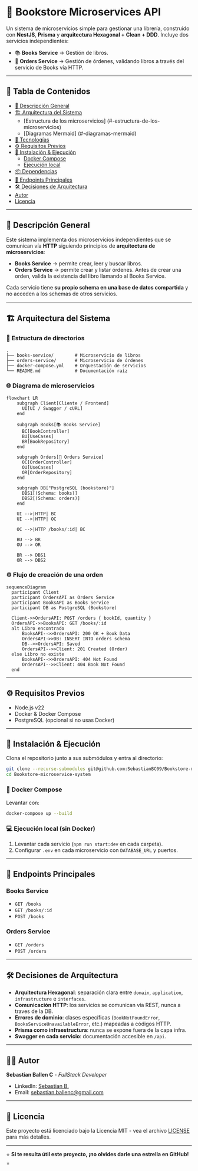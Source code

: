 # 🏪 Bookstore Microservices API

Un sistema de microservicios simple para gestionar una librería, construido con **NestJS**, **Prisma** y **arquitectura Hexagonal + Clean + DDD**. Incluye dos servicios independientes:

- 📚 **Books Service** → Gestión de libros.
- 🛒 **Orders Service** → Gestión de órdenes, validando libros a través del servicio de Books vía HTTP.

---

## 📑 Tabla de Contenidos
- [📌 Descripción General](#-descripción-general)
- [🏗️ Arquitectura del Sistema](#️-arquitectura-del-sistema)
  - [Estructura de los microservicios] (#-estructura-de-los-microservicios)
  - [Diagramas Mermaid] (#-diagramas-mermaid)
- [🧰 Tecnologías](#-tecnologías)
- [⚙️ Requisitos Previos](#-requisitos-previos)
- [🚀 Instalación & Ejecución](#-instalación--ejecución)
  - [Docker Compose](#-docker-compose)
  - [Ejecución local](#-ejecución-local)
- [📦 Dependencias](#-dependencias)
- [📝 Endpoints Principales](#-endpoints-principales)
- [🛠️ Decisiones de Arquitectura](#-decisiones-de-arquitectura)
- [Autor](#-autor)
- [Licencia](#-licencia)

---

## 📌 Descripción General

Este sistema implementa dos microservicios independientes que se comunican vía **HTTP** siguiendo principios de **arquitectura de microservicios**:

- **Books Service** → permite crear, leer y buscar libros.
- **Orders Service** → permite crear y listar órdenes. Antes de crear una orden, valida la existencia del libro llamando al Books Service.

Cada servicio tiene **su propio schema en una base de datos compartida** y no acceden a los schemas de otros servicios.

---

## 🏗️ Arquitectura del Sistema

### 📂 Estructura de directorios

```
.
├── books-service/        # Microservicio de libros
├── orders-service/       # Microservicio de órdenes
├── docker-compose.yml    # Orquestación de servicios
└── README.md             # Documentación raíz
```

### 🌐 Diagrama de microservicios

```mermaid
flowchart LR
    subgraph Client[Cliente / Frontend]
      UI[UI / Swagger / cURL]
    end

    subgraph Books[📚 Books Service]
      BC[BookController]
      BU[UseCases]
      BR[BookRepository]
    end

    subgraph Orders[🛒 Orders Service]
      OC[OrderController]
      OU[UseCases]
      OR[OrderRepository]
    end

    subgraph DB["PostgreSQL (bookstore)"]
      DBS1[(Schema: books)]
      DBS2[(Schema: orders)]
    end

    UI -->|HTTP| BC
    UI -->|HTTP| OC

    OC -->|HTTP /books/:id| BC

    BU --> BR
    OU --> OR

    BR --> DBS1
    OR --> DBS2
```

### ⚙️ Flujo de creación de una orden

```mermaid
sequenceDiagram
  participant Client
  participant OrdersAPI as Orders Service
  participant BooksAPI as Books Service
  participant DB as PostgreSQL (Bookstore)

  Client->>OrdersAPI: POST /orders { bookId, quantity }
  OrdersAPI->>BooksAPI: GET /books/:id
  alt Libro encontrado
      BooksAPI-->>OrdersAPI: 200 OK + Book Data
      OrdersAPI->>DB: INSERT INTO orders schema
      DB-->>OrdersAPI: Saved
      OrdersAPI-->>Client: 201 Created (Order)
  else Libro no existe
      BooksAPI-->>OrdersAPI: 404 Not Found
      OrdersAPI-->>Client: 404 Book Not Found
  end
```

---

## ⚙️ Requisitos Previos

- Node.js v22
- Docker & Docker Compose
- PostgreSQL (opcional si no usas Docker)

---

## 🚀 Instalación & Ejecución

Clona el repositorio junto a sus submódulos y entra al directorio:

   ```bash
   git clone --recurse-submodules git@github.com:SebastianBC09/Bookstore-microservice-system.git
   cd Bookstore-microservice-system
   ```


### 🐳 Docker Compose

Levantar con:

```bash
docker-compose up --build
```

### 💻 Ejecución local (sin Docker)

1. Levantar cada servicio (`npm run start:dev` en cada carpeta).
2. Configurar `.env` en cada microservicio con `DATABASE_URL` y puertos.

---

## 📝 Endpoints Principales

### Books Service
- `GET /books`
- `GET /books/:id`
- `POST /books`

### Orders Service
- `GET /orders`
- `POST /orders`

---

## 🛠️ Decisiones de Arquitectura

- **Arquitectura Hexagonal**: separación clara entre `domain`, `application`, `infrastructure` e `interfaces`.
- **Comunicación HTTP**: los servicios se comunican vía REST, nunca a traves de la DB.
- **Errores de dominio**: clases específicas (`BookNotFoundError`, `BooksServiceUnavailableError`, etc.) mapeadas a códigos HTTP.
- **Prisma como infraestructura**: nunca se expone fuera de la capa infra.
- **Swagger en cada servicio**: documentación accesible en `/api`.

---

## 👨‍💻 Autor

**Sebastian Ballen C** - _FullStack Developer_

- LinkedIn: [Sebastian B.](https://www.linkedin.com/in/sebastianballencastaneda-softwaredeveloper)
- Email: sebastian.ballenc@gmail.com

---

## 📄 Licencia

Este proyecto está licenciado bajo la Licencia MIT - vea el archivo [LICENSE](LICENSE) para más detalles.

---

⭐️ **Si te resulta útil este proyecto, ¡no olvides darle una estrella en GitHub!** ⭐️
